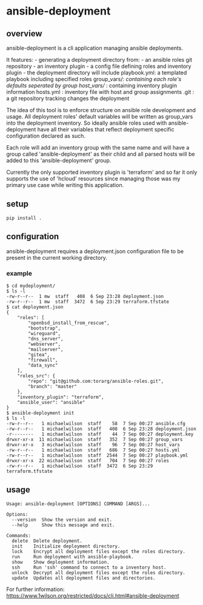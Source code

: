 # ansible-deployment

## overview

ansible-deployment is a cli application managing ansible deployments.

It features:
    - generating a deployment directory from:
        - an ansible roles git repository
        - an inventory plugin
        - a config file defining roles and inventory plugin
    - the deployment directory will include 
        playbook.yml: a templated playbook including specified roles
        group_vars/*: containing each role's defaults seperated by group
        host_vars/* : containing inventory plugin information
        hosts.yml   : inventory file with host and group assignments
        .git        : a git repository tracking changes the deployment

The idea of this tool is to enforce structure on ansible role development
and usage. All deployment roles' default variables will be written
as group_vars into the deployment inventory. So ideally ansible roles
used with ansible-deployment have all their variables that reflect
deployment specific configuration declared as such.

Each role will add an inventory group with the same name and will have 
a group called 'ansible-deployment' as their child and all parsed hosts
will be added to this 'ansible-deployment' group.

Currently the only supported inventory plugin is 'terraform' and so far
it only supports the use of 'hcloud' resources since managing those
was my primary use case while writing this application.

## setup

```
pip install .
```

## configuration

ansible-deployment requires a deployment.json configuration file
to be present in the current working directory.

### example
```
$ cd mydeployment/
$ ls -l
-rw-r--r--  1 mw  staff   408  6 Sep 23:28 deployment.json
-rw-r--r--  1 mw  staff  3472  6 Sep 23:29 terraform.tfstate
$ cat deployment.json
{
    "roles": [
        "openbsd_install_from_rescue",
        "bootstrap",
        "wireguard",
        "dns_server",
        "webserver",
        "mailserver",
        "gitea",
        "firewall",
        "data_sync"
    ],
    "roles_src": {
        "repo": "git@github.com:torarg/ansible-roles.git",
        "branch": "master"
    },
    "inventory_plugin": "terraform",
    "ansible_user": "ansible"
}
$ ansible-deployment init
$ ls -l
-rw-r--r--   1 michaelwilson  staff    58  7 Sep 00:27 ansible.cfg
-rw-r--r--   1 michaelwilson  staff   408  6 Sep 23:28 deployment.json
-r--------   1 michaelwilson  staff    44  7 Sep 00:27 deployment.key
drwxr-xr-x  11 michaelwilson  staff   352  7 Sep 00:27 group_vars
drwxr-xr-x   3 michaelwilson  staff    96  7 Sep 00:27 host_vars
-rw-r--r--   1 michaelwilson  staff   686  7 Sep 00:27 hosts.yml
-rw-r--r--   1 michaelwilson  staff  2544  7 Sep 00:27 playbook.yml
drwxr-xr-x  22 michaelwilson  staff   704  7 Sep 00:27 roles
-rw-r--r--   1 michaelwilson  staff  3472  6 Sep 23:29 terraform.tfstate
```

## usage

```
Usage: ansible-deployment [OPTIONS] COMMAND [ARGS]...

Options:
  --version  Show the version and exit.
  --help     Show this message and exit.

Commands:
  delete  Delete deployment.
  init    Initialize deployment directory.
  lock    Encrypt all deployment files except the roles directory.
  run     Run deployment with ansible-playbook.
  show    Show deployment information.
  ssh     Run 'ssh' command to connect to a inventory host.
  unlock  Decrypt all deployment files except the roles directory.
  update  Updates all deployment files and directories.
```

For further information: https://www.1wilson.org/restricted/docs/cli.html#ansible-deployment
